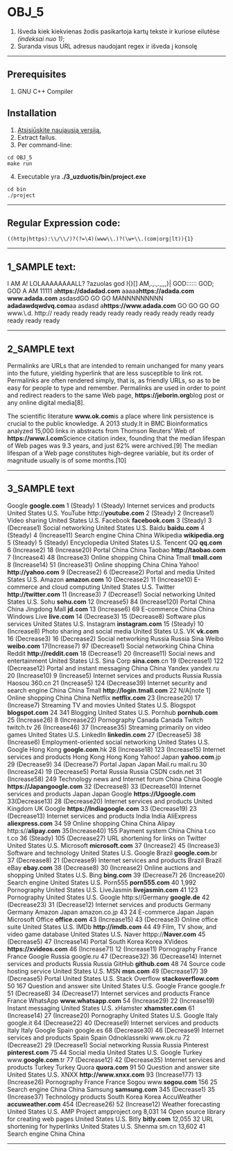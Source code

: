 # OBJ_5
1. Išveda kiek kiekvienas žodis pasikartoja kartų tekste ir kuriose eilutėse *(indeksai nuo 1)*;
2. Suranda visus URL adresus naudojant regex ir išveda į konsolę
---
## Prerequisites
1. GNU C++ Compiler

## Installation
1. [Atsisiūskite naujausią versiją.]()
2. Extract failus.
3. Per command-line:
```
cd OBJ_5
make run
```
4. Executable yra **./3_uzduotis/bin/project.exe**
```
cd bin
./project
```
---
## Regular Expression code:
```Regex
((http|https):\\/\\/)?(?=\4)(www\\.)?(\w+\\.(com|org|lt)){1}
```

---

## 1_SAMPLE text:
I AM A! LOLAAAAAAAALL? ?azuolas god
I{}[] AM,.,.,.,,,,}| GOD:::::: GOD; GOD
A AM 11111
a<b>https<nolink>://dadadad.com</b>
aaaaa<b>https<nolink>://adada.com</b>
<b>www<nolink>.adada.com</b> asdasdGO GO GO MANNNNNNNNN
<b>adadawdqwdvq.com</b>aa asdasd
a<b>https<nolink>://www<nolink>.adada.com</b> GO GO GO GO 
www<nolink>\.\\.d.
http://
ready ready
ready ready
ready ready
ready ready
ready ready
ready ready
  
---

## 2_SAMPLE text
Permalinks are URLs that are intended
to remain unchanged for many years into
the future, yielding hyperlink that are
less susceptible to link rot. Permalinks 
are often rendered simply, that is, as 
friendly URLs, so as to be easy for 
people to type and remember. Permalinks 
are used in order to point and redirect readers to 
the same Web page, <b>https<nolink>://jeborin.org</b>blog post or any online digital media[8].

The scientific literature <b>www<nolink>.ok.com</b>is a place where 
link persistence is crucial to the public 
knowledge. A 2013 study.lt in BMC Bioinformatics 
analyzed 15,000 links in abstracts from Thomson 
Reuters’ Web of <b>https<nolink>://www<nolink>.l.com</b>Science citation index, founding
that the median lifespan of Web pages was 9.3 years,
and just 62% were archived.[9] The median lifespan 
of a Web page constitutes high-degree variable,
but its order of magnitude usually is of some months.[10]
  
---

## 3_SAMPLE text
Google	<b>google.com</b>	1 (Steady)	1 (Steady)	Internet services and products	United States U.S.
YouTube	http<nolink>://<b>youtube.com</b>	2 (Steady)	2 (Increase1)	Video sharing	United States U.S.
Facebook	<b>facebook.com</b>	3 (Steady)	3 (Decrease1)	Social networking	United States U.S.
Baidu	<b>baidu.com</b>	4 (Steady)	4 (Increase11)	Search engine	China China
Wikipedia	<b>wikipedia.org</b>	5 (Steady)	5 (Steady)	Encyclopedia	United States U.S.
Tencent QQ	<b>qq.com</b>	6 (Increase2)	18 (Increase20)	Portal	China China
Taobao	<b>http<nolink>://taobao.com</b>	7 (Increase4)	48 (Increase3)	Online shopping	China China
Tmall	<b>tmall.com</b>	8 (Increase14)	51 (Increase31)	Online shopping	China China
Yahoo!	<b>http<nolink>://yahoo.com</b>	9 (Decrease2)	6 (Decrease2)	Portal and media	United States U.S.
Amazon	<b>amazon.com</b>	10 (Decrease2)	11 (Increase10)	E-commerce and cloud computing	United States U.S.
Twitter	<b>http<nolink>://twitter.com</b>	11 (Increase3)	7 (Decrease1)	Social networking	United States U.S.
Sohu	<b>sohu.com</b>	12 (Increase5)	84 (Increase120)	Portal	China China
Jingdong Mall	<b>jd.com</b>	13 (Increase6)	69	E-commerce	China China
Windows Live	<b>live.com</b>	14 (Decrease3)	15 (Decrease8)	Software plus services	United States U.S.
Instagram	<b>instagram.com</b>	15 (Steady)	10 (Increase8)	Photo sharing and social media	United States U.S.
VK	<b>vk.com</b>	16 (Decrease3)	16 (Decrease2)	Social networking	Russia Russia
Sina Weibo	<b>weibo.com</b>	17(Increase7)	97 (Decrease1)	Social networking	China China
Reddit	<b>http<nolink>://reddit.com</b>	18 (Decrease1)	20 (Increase11)	Social news and entertainment	United States U.S.
Sina Corp	<b>sina.com</b>.cn	19 (Decrease1)	122 (Decrease12)	Portal and instant messaging	China China
Yandex	yandex.ru	20 (Increase10)	9 (Increase5)	Internet services and products	Russia Russia
Haosou	360.cn	21 (Increase5)	124 (Decrease39)	Internet security and search engine	China China
Tmall	<b>http<nolink>://login.tmall.com</b>	22	N/A[note 1]	Online shopping	China China
Netflix	<b>netflix.com</b>	23 (Increase20)	17 (Increase7)	Streaming TV and movies	United States U.S.
Blogspot	<b>blogspot.com</b>	24	341	Blogging	United States U.S.
Pornhub	<b>pornhub.com</b>	25 (Increase26)	8 (Increase22)	Pornography	Canada Canada
Twitch	twitch.tv	26 (Increase46)	37 (Increase35)	Streaming primarily on video games	United States U.S.
LinkedIn	<b>linkedin.com</b>	27 (Decrease5)	38 (Increase6)	Employment-oriented social networking	United States U.S.
Google Hong Kong	<b>google.com</b>.hk	28 (Increase18)	123 (Increase15)	Internet services and products	Hong Kong Hong Kong
Yahoo! Japan	<b>yahoo.com</b>.jp	29 (Decrease9)	34 (Decrease7)	Portal	Japan Japan
Mail.ru	mail.ru	30 (Increase24)	19 (Decrease5)	Portal	Russia Russia
CSDN	csdn.net	31 (Increase58)	249	Technology news and Internet forum	China China
Google <b>https:<nolink>//Japangoogle.com</b>	32 (Decrease8)	33 (Decrease10)	Internet services and products	Japan Japan
Google <b>https:<nolink>//Ugoogle.com</b>	33(Decrease13)	28 (Decrease20)	Internet services and products	United Kingdom UK
Google <b>https:<nolink>//Indiagoogle.com</b>	33 (Decrease19)	23 (Decrease13)	Internet services and products	India India
AliExpress	<b>aliexpress.com</b>	34	59	Online shopping	China China
Alipay	http:s/<nolink>/<b>alipay.com</b>	35(Increase40)	155	Payment system	China China
t.co	t.co	36 (Steady)	105 (Decrease27)	URL shortening for links on Twitter	United States U.S.
Microsoft	<b>microsoft.com</b>	37 (Increase2)	45 (Increase3)	Software and technology	United States U.S.
Google Brazil	<b>google.com</b>.br	37 (Decrease8)	21 (Decrease9)	Internet services and products	Brazil Brazil
eBay	<b>ebay.com</b>	38 (Decrease8)	30 (Increase2)	Online auctions and shopping	United States U.S.
Bing	<b>bing.com</b>	39 (Decrease7)	26 (Increase20)	Search engine	United States U.S.
Porn555	<b>porn555.com</b>	40	1,992	Pornography	United States U.S.
LiveJasmin	<b>livejasmin.com</b>	41	123	Pornography	United States U.S.
Google http:s<nolink>//Germany	<b>google.de</b>	42 (Decrease23)	31 (Decrease12)	Internet services and products	Germany Germany
Amazon Japan	amazon.co.jp	43	24	E-commerce	Japan Japan
Microsoft Office	<b>office.com</b>	43 (Increase15)	43 (Decrease3)	Online office suite	United States U.S.
IMDb	<b>http<nolink>://imdb.com</b>	44	49	Film, TV show, and video game database	United States U.S.
Naver	httpp://<b>Naver.com</b>	45 (Decrease5)	47 (Increase14)	Portal	South Korea Korea
XVideos	<b>https<nolink>://xvideos.com</b>	46 (Increase71)	12 (Increase11)	Pornography	France France
Google Russia	google.ru	47 (Decrease32)	36 (Decrease14)	Internet services and products	Russia Russia
GitHub	<b>github.com</b>	48	74	Source code hosting service	United States U.S.
MSN	<b>msn.com</b>	49 (Decrease17)	39 (Decrease5)	Portal	United States U.S.
Stack Overflow	<b>stackoverflow.com</b>	50	167	Question and answer site	United States U.S.
Google France	google.fr	51 (Decrease8)	34 (Decrease17)	Internet services and products	France France
WhatsApp	<b>www<nolink>.whatsapp.com</b>	54 (Increase29)	22 (Increase19)	Instant messaging	United States U.S.
xHamster	<b>xhamster.com</b>	61 (Increase14)	27 (Increase20)	Pornography	United States U.S.
Google Italy	google.it	64 (Decrease22)	40 (Decrease9)	Internet services and products	Italy Italy
Google Spain	google.es	68 (Decrease30)	46 (Decrease9)	Internet services and products	Spain Spain
Odnoklassniki	www<nolink>.ok.ru	72 (Decrease2)	29 (Decrease1)	Social networking	Russia Russia
Pinterest	<b>pinterest.com</b>	75	44	Social media	United States U.S.
Google Turkey	www<nolink>.<b>google.com</b>.tr	77 (Decrease12)	42 (Decrease35)	Internet services and products	Turkey Turkey
Quora	<b>quora.com</b>	91	50	Question and answer site	United States U.S.
XNXX	<b>http<nolink>://www<nolink>.xnxx.com</b>	93 (Increase177)	13 (Increase26)	Pornography	France France
Sogou	www<nolink>.<b>sogou.com</b>	156	25	Search engine	China China
Samsung	<b>samsung.com</b>	345 (Decrease1)	35 (Increase37)	Technology products	South Korea Korea
AccuWeather	<b>accuweather.com</b>	454 (Decrease26)	52 (Increase12)	Weather forecasting	United States U.S.
AMP Project	ampproject.org	8,031	14	Open source library for creating web pages	United States U.S.
Bitly	<b>bitly.com</b>	12,055	32	URL shortening for hyperlinks	United States U.S.
Shenma	sm.cn	13,602	41	Search engine	China China

---

  
